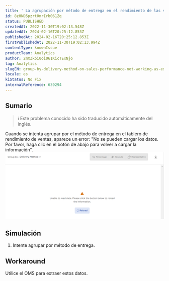 ```yaml
---
title: ' La agrupación por método de entrega en el rendimiento de las ventas no funciona como se esperaba'
id: 8zHND5pzrt0mrIrb061Zq
status: PUBLISHED
createdAt: 2022-11-30T19:02:13.548Z
updatedAt: 2024-02-16T20:25:12.853Z
publishedAt: 2024-02-16T20:25:12.853Z
firstPublishedAt: 2022-11-30T19:02:13.994Z
contentType: knownIssue
productTeam: Analytics
author: 2mXZkbi0oi061KicTExNjo
tag: Analytics
slugEN: group-by-delivery-method-on-sales-performance-not-working-as-expected
locale: es
kiStatus: No Fix
internalReference: 639294
---
```


## Sumario

>ℹ️ Este problema conocido ha sido traducido automáticamente del inglés.


Cuando se intenta agrupar por el método de entrega en el tablero de rendimiento de ventas, aparece un error:
"No se pueden cargar los datos. Por favor, haga clic en el botón de abajo para volver a cargar la información".
 ![](https://raw.githubusercontent.com/vtexdocs/known-issues/refs/heads/main/docs/es/known-issues/Analytics/la-agrupacion-por-metodo-de-entrega-en-el-rendimiento-de-las-ventas-no-funciona-como-se-esperaba_1.png)

##

##

## Simulación



1. Intente agrupar por método de entrega.



## Workaround


Utilice el OMS para extraer estos datos.

